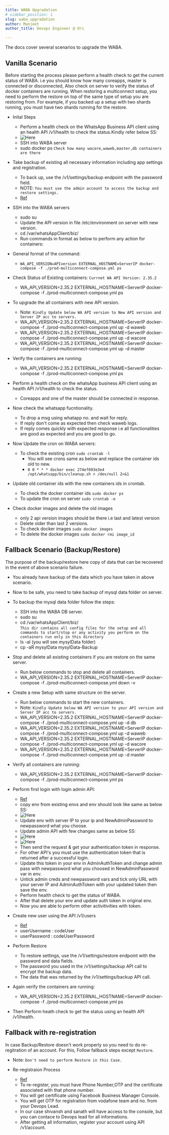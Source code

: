 ```yaml
---
title: WABA Upgradation
# sidebar_position: 1
slug: waba_upgradation
author: Manjeet 
author_title: Devops Engineer @ Ori

---
```


The docs cover several scenarios to upgrade the WABA.

## Vanilla Scenario

Before starting the process please perform a health check to get the current status of WABA. i.e you should know how  many coreapps, master is connected or disconnected, Also check on server to verify the status of docker containers are running. When restoring a multiconnect setup, you need to perform the restore on top of the same type of setup you are restoring from. For example, if you backed up a setup with two shards running, you must have two shards running for the restore.

- Inital Steps
  - Perform a health check on the WhatsApp Business API client using an health API /v1/health to check the status.Kindly refer below SS:
  - ![Here](/img/waba/health.png)
  - SSH into WABA server
  - sudo docker ps `Check how many wacore,waweb,master,db containers are there`

- Take backup of existing all necessary information including app settings and registration.
  - To back up, use the /v1/settings/backup endpoint with the password field.
  - NOTE: `You must use the admin account to access the backup and restore settings.`
  - [Ref](https://developers.facebook.com/docs/whatsapp/api/settings/backup-and-restore)

- SSH into the WABA servers
  - sudo su
  - Update the API version in file /etc/environment on server with new version.
  - cd /var/whatsAppClient/biz/
  - Run commands in format as below to perform any action for containers:
- General format of the command:
  - `WA_API_VERSION=APIversion EXTERNAL_HOSTNAME=ServerIP docker-compose -f ./prod-multiconnect-compose.yml ps`

- Check Status of Existing containers: `Currnet WA API Version: 2.35.2`
  - WA_API_VERSION=2.35.2 EXTERNAL_HOSTNAME=ServerIP docker-compose -f ./prod-multiconnect-compose.yml ps

- To upgrade the all containers with new API version.
  - Note: `Kindly Update below WA API version to New API version and Server IP acc to servers.`
  - WA_API_VERSION=2.35.2 EXTERNAL_HOSTNAME=ServerIP docker-compose -f ./prod-multiconnect-compose.yml up -d waweb
  - WA_API_VERSION=2.35.2 EXTERNAL_HOSTNAME=ServerIP docker-compose -f ./prod-multiconnect-compose.yml up -d wacore
  - WA_API_VERSION=2.35.2 EXTERNAL_HOSTNAME=ServerIP docker-compose -f ./prod-multiconnect-compose.yml up -d master

- Verify the containers are running:
  - WA_API_VERSION=2.35.2 EXTERNAL_HOSTNAME=ServerIP docker-compose -f ./prod-multiconnect-compose.yml ps

- Perform a health check on the whatsApp business API client using an health API /v1/health to check the status.
  - Coreapps and one of the master should be connected in response.
- Now check the whatsapp fucntionality.
  - To drop a msg using whatapp no. and wait for reply.
  - If reply don't come as expected then check waweb logs.
  - If reply comes quickly with expected response i.e all functionalities are good as expected and you are good to go.
- Now Update the cron on WABA servers:
  - To check the existing cron
        `sudo crontab -l`
    - You will see crons same as below and replace the container ids old to new.
    - `0 0 * * * docker exec 274ef693e3e4 /opt/whatsapp/bin/cleanup.sh > /dev/null 2>&1`
- Update old container ids with the new containers ids in crontab.
  - To check the docker container ids
        `sudo docker ps`
  - To update the cron on server
      `sudo crontab -e`
- Check docker images and delete the old images
  - only 2 api version images should be there i.e last and latest version
  - Delete older than last 2 versions.
  - To check docker images
        `sudo docker images`
  - To delete the docker images
       `sudo docker rmi image_id`

## Fallback Scenario (Backup/Restore)

The purpose of the backup/restore here copy of data that can be recovered in the event of above scenario failure.

- You already have backup of the data which you have taken in above scenario.
- Now to be safe, you need to take backup of mysql data folder on server.
- To backup the mysql data folder follow the steps:
  - SSH into the WABA DB server.
  - sudo su
  - cd /var/whatsAppClient/biz/  
     `This dir contains all config files for the setup and all commands to start/stop or any activity you perform on the containers run only in this directory`
  - ls -al (you will see mysylData folder)
  - cp -aR mysylData mysylData-Backup

- Stop and delete all existing containers if you are restore on the same server.
  - Run below commands to stop and delete all containers.
  - WA_API_VERSION=2.35.2 EXTERNAL_HOSTNAME=ServerIP docker-compose -f ./prod-multiconnect-compose.yml down -v

- Create a new Setup with same structure on the server.
  - Run below commands to start the new containers.
  - Note: `Kindly Update below WA API version to your API version and Server IP acc to servers.`
  - WA_API_VERSION=2.35.2 EXTERNAL_HOSTNAME=ServerIP docker-compose -f ./prod-multiconnect-compose.yml up -d db
  - WA_API_VERSION=2.35.2 EXTERNAL_HOSTNAME=ServerIP docker-compose -f ./prod-multiconnect-compose.yml up -d waweb
  - WA_API_VERSION=2.35.2 EXTERNAL_HOSTNAME=ServerIP docker-compose -f ./prod-multiconnect-compose.yml up -d wacore
  - WA_API_VERSION=2.35.2 EXTERNAL_HOSTNAME=ServerIP docker-compose -f ./prod-multiconnect-compose.yml up -d master

- Verify all containers are running:
  - WA_API_VERSION=2.35.2 EXTERNAL_HOSTNAME=ServerIP docker-compose -f ./prod-multiconnect-compose.yml ps

- Perform first login with login admin API:
  - [Ref](https://developers.facebook.com/docs/whatsapp/api/users/login)
  - copy env from existing envs and env should look like same as below SS:
  - ![Here](/img/waba/env.png)
  - Update env with server IP to your ip and NewAdminPassword to newpassword what you choose.
  - Update admin API with few changes same as below SS:
  - ![Here](/img/waba/admincreds.png)
  - ![Here](/img/waba/adminpassvar.png)
  - Then send the request & get your authentication token in response.
  - For other API's you must use the authentication token that is returned after a successful login.
  - Update this token in your env in AdminAuthToken and change admin pass with newpassword what you choosed in NewAdminPassword var in env.
  - Untick admin creds and newpassword vars and tick only URL with your server IP and AdminAuthToken with your updated token then save the env.
  - Perform health check to get the status of WABA.
  - After that delete your env and update auth token in original env.
  - Now you are able to perform other activitivities with token.

- Create new user using the API /v1/users
  - [Ref](https://developers.facebook.com/docs/whatsapp/api/users#create)
  - userUsername : codeUser
  - userPassword : codeUserPassword

- Perform Restore
  - To restore settings, use the /v1/settings/restore endpoint with the password and data fields.
  - The password you used in the /v1/settings/backup API call to encrypt the backup data.
  - The data that was returned by the /v1/settings/backup API call.

- Again verify the containers are running:
  - WA_API_VERSION=2.35.2 EXTERNAL_HOSTNAME=ServerIP docker-compose -f ./prod-multiconnect-compose.yml ps

- Then Perform heath check to get the status using an health API /v1/health.

## Fallback with re-registration

In case Backup/Restore doesn't work properly so you need to do re-regitration of an account. For this, Follow fallback steps except `Restore`.

- Note:  `Don't need to perform Restore in this Case.`

- Re-registraion Process
  - [Ref](https://developers.facebook.com/docs/whatsapp/api/account)
  - To re-register, you must have Phone Number,OTP and the certificate associated with that phone number.
  - You will get certificate using Facebook Business Manager Console.
  - You will get OTP for registraiton from vodafone team and no. from your Devops Lead.
  - In our case shivansh and sanath will have access to the console, but you can contace to Devops lead for all informations.
  - After getting all information, register your account using API /v1/account.
